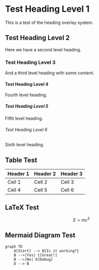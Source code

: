 # Test Heading Level 1

This is a test of the heading overlay system.

## Test Heading Level 2

Here we have a second level heading.

### Test Heading Level 3

And a third level heading with some content.

#### Test Heading Level 4

Fourth level heading.

##### Test Heading Level 5

Fifth level heading.

###### Test Heading Level 6

Sixth level heading.

## Table Test

| Header 1 | Header 2 | Header 3 |
| -------- | -------- | -------- |
| Cell 1   | Cell 2   | Cell 3   |
| Cell 4   | Cell 5   | Cell 6   |

## LaTeX Test

$$E = mc^2$$

## Mermaid Diagram Test

```mermaid
graph TD
    A[Start] --> B{Is it working?}
    B -->|Yes| C[Great!]
    B -->|No| D[Debug]
    D --> B
```
